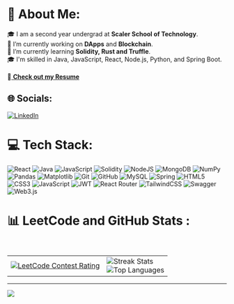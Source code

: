 # 💫 About Me:
🎓 I am a second year undergrad at **Scaler School of Technology**. <br> 
🔭 I’m currently working on **DApps** and **Blockchain**. <br> 
🌱 I’m currently learning **Solidity, Rust and Truffle**. <br>
🎓 I'm skilled in Java, JavaScript, React, Node.js, Python, and Spring Boot.  
<br/>
📄<a href="https://drive.google.com/file/d/1c9-o7IWvpnKX2jNnWpoNRBHp4_6kMiHJ/view?usp=drive_link" style="text-decoration: underline; color: inherit;" onmouseover="this.style.color='#00ffff'" onmouseout="this.style.color='inherit'"> <b>Check out my Resume</b></a>

## 🌐 Socials:
[![LinkedIn](https://img.shields.io/badge/LinkedIn-%230077B5.svg?logo=linkedin&logoColor=white)](https://linkedin.com/in/kanan-arora-82a775288) 

# 💻 Tech Stack:
![React](https://img.shields.io/badge/react-%2320232a.svg?style=for-the-badge&logo=react&logoColor=%2361DAFB) 
![Java](https://img.shields.io/badge/java-%23ED8B00.svg?style=for-the-badge&logo=openjdk&logoColor=white)
![JavaScript](https://img.shields.io/badge/javascript-%23323330.svg?style=for-the-badge&logo=javascript&logoColor=%23F7DF1E)
![Solidity](https://img.shields.io/badge/Solidity-%23363636.svg?style=for-the-badge&logo=solidity&logoColor=white) ![NodeJS](https://img.shields.io/badge/node.js-6DA55F?style=for-the-badge&logo=node.js&logoColor=white) ![MongoDB](https://img.shields.io/badge/MongoDB-%234ea94b.svg?style=for-the-badge&logo=mongodb&logoColor=white) ![NumPy](https://img.shields.io/badge/numpy-%23013243.svg?style=for-the-badge&logo=numpy&logoColor=white) ![Pandas](https://img.shields.io/badge/pandas-%23150458.svg?style=for-the-badge&logo=pandas&logoColor=white) ![Matplotlib](https://img.shields.io/badge/Matplotlib-%23ffffff.svg?style=for-the-badge&logo=Matplotlib&logoColor=black) ![Git](https://img.shields.io/badge/git-%23F05033.svg?style=for-the-badge&logo=git&logoColor=white) ![GitHub](https://img.shields.io/badge/github-%23121011.svg?style=for-the-badge&logo=github&logoColor=white) ![MySQL](https://img.shields.io/badge/mysql-4479A1.svg?style=for-the-badge&logo=mysql&logoColor=white) ![Spring](https://img.shields.io/badge/spring-%236DB33F.svg?style=for-the-badge&logo=spring&logoColor=white) ![HTML5](https://img.shields.io/badge/html5-%23E34F26.svg?style=for-the-badge&logo=html5&logoColor=white) ![CSS3](https://img.shields.io/badge/css3-%231572B6.svg?style=for-the-badge&logo=css3&logoColor=white) ![JavaScript](https://img.shields.io/badge/javascript-%23323330.svg?style=for-the-badge&logo=javascript&logoColor=%23F7DF1E) ![JWT](https://img.shields.io/badge/JWT-black?style=for-the-badge&logo=JSON%20web%20tokens) ![React Router](https://img.shields.io/badge/React_Router-CA4245?style=for-the-badge&logo=react-router&logoColor=white)  ![TailwindCSS](https://img.shields.io/badge/tailwindcss-%2338B2AC.svg?style=for-the-badge&logo=tailwind-css&logoColor=white) ![Swagger](https://img.shields.io/badge/-Swagger-%23Clojure?style=for-the-badge&logo=swagger&logoColor=white) ![Web3.js](https://img.shields.io/badge/web3.js-F16822?style=for-the-badge&logo=web3.js&logoColor=white)

# 📊 LeetCode and GitHub Stats :

<table>
  <tr>
    <td>
      <a href="https://leetcode.com/kananarora1/">
        <img src="https://leetcard.jacoblin.cool/kananarora1?theme=dark&font=source_code_pro&ext=contest" alt="LeetCode Contest Rating" />
      </a>
    </td>
    <td>
      <img src="https://github-readme-streak-stats.herokuapp.com/?user=kananarora1&theme=dark&hide_border=true" alt="Streak Stats" /><br/>
      <img src="https://github-readme-stats.vercel.app/api/top-langs/?username=kananarora1&theme=dark&hide_border=true&include_all_commits=false&count_private=false&layout=compact" alt="Top Languages" />
    </td>
  </tr>
</table>

---
[![](https://visitcount.itsvg.in/api?id=kananarora1&icon=8&color=1)](https://visitcount.itsvg.in)

<!-- Proudly created with GPRM ( https://gprm.itsvg.in ) -->
